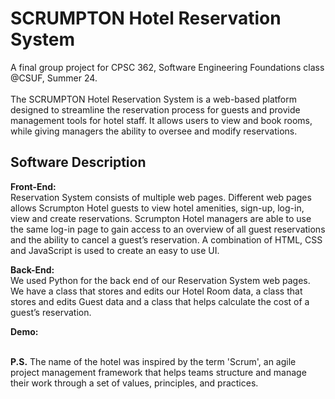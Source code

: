 # SCRUMPTON Hotel Reservation System

A final group project for CPSC 362, Software Engineering Foundations class @CSUF, Summer 24.<br> 
<br>The SCRUMPTON Hotel Reservation System is a web-based platform designed to streamline the reservation process for guests and provide management tools for hotel staff. It allows users to view and book rooms, while giving managers the ability to oversee and modify reservations.



## Software Description

<b> Front-End: </b> <br>
Reservation System consists of multiple web pages. Different web pages allows Scrumpton Hotel guests to view hotel amenities, sign-up, log-in, view and create reservations. Scrumpton Hotel managers are able to use the same log-in page to gain access to an overview of all guest reservations and the ability  to cancel a guest’s reservation. A combination of HTML, CSS and JavaScript is used to create an easy to use UI.

<b> Back-End: </b> <br>
We used Python for the back end of our Reservation System web pages. We have a class that stores and edits our Hotel Room data, a class that stores and edits Guest data and a class that helps calculate the cost of a guest’s reservation.


<b> Demo: </b>





<br><b>P.S.</b> The name of the hotel was inspired by the term 'Scrum', an agile project management framework that helps teams structure and manage their work through a set of values, principles, and practices. 
